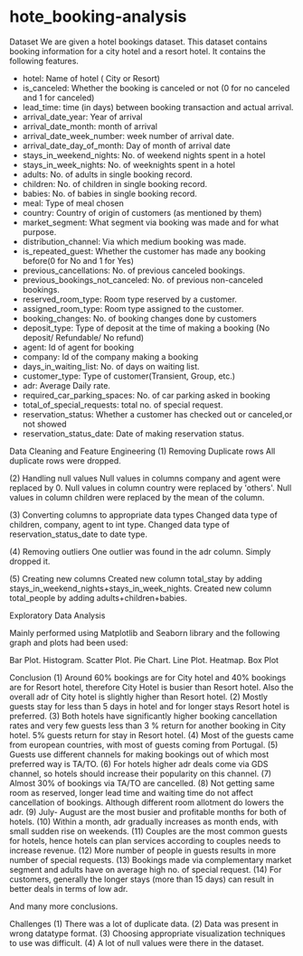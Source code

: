 # hote_booking-analysis

Dataset
We are given a hotel bookings dataset. This dataset contains booking information for a city hotel and a resort hotel. It contains the following features.
- hotel: Name of hotel ( City or Resort)
- is_canceled: Whether the booking is canceled or not (0 for no canceled and 1 for canceled)
- lead_time: time (in days) between booking transaction and actual arrival.
- arrival_date_year: Year of arrival
- arrival_date_month: month of arrival
- arrival_date_week_number: week number of arrival date.
- arrival_date_day_of_month: Day of month of arrival date
- stays_in_weekend_nights: No. of weekend nights spent in a hotel
- stays_in_week_nights: No. of weeknights spent in a hotel
- adults: No. of adults in single booking record.
- children: No. of children in single booking record.
- babies: No. of babies in single booking record. 
- meal: Type of meal chosen 
- country: Country of origin of customers (as mentioned by them)
- market_segment: What segment via booking was made and for what purpose.
- distribution_channel: Via which medium booking was made.
- is_repeated_guest: Whether the customer has made any booking before(0 for No and 1 for 
                     Yes)
- previous_cancellations: No. of previous canceled bookings.
- previous_bookings_not_canceled: No. of previous non-canceled bookings.
- reserved_room_type: Room type reserved by a customer.
- assigned_room_type: Room type assigned to the customer.
- booking_changes: No. of booking changes done by customers
- deposit_type: Type of deposit at the time of making a booking (No deposit/ Refundable/ No refund)
- agent: Id of agent for booking
- company: Id of the company making a booking
- days_in_waiting_list: No. of days on waiting list.
- customer_type: Type of customer(Transient, Group, etc.)
- adr: Average Daily rate.
- required_car_parking_spaces: No. of car parking asked in booking
- total_of_special_requests: total no. of special request.
- reservation_status: Whether a customer has checked out or canceled,or not showed 
- reservation_status_date: Date of making reservation status.




Data Cleaning and Feature Engineering
(1) Removing Duplicate rows
All duplicate rows were dropped.

(2) Handling null values
Null values in columns company and agent were replaced by 0.
Null values in column country were replaced by 'others'.
Null values in column children were replaced by the mean of the column.

(3) Converting columns to appropriate data types
Changed data type of children, company, agent to int type.
Changed data type of reservation_status_date to date type.

(4) Removing outliers
One outlier was found in the adr column. Simply dropped it.

(5) Creating new columns
Created new column total_stay by adding stays_in_weekend_nights+stays_in_week_nights.
Created new column total_people by adding adults+children+babies.

Exploratory Data Analysis

Mainly performed using Matplotlib and Seaborn library and the following graph and plots had been used:

Bar Plot.
Histogram.
Scatter Plot.
Pie Chart.
Line Plot.
Heatmap.
Box Plot

Conclusion
(1) Around 60% bookings are for City hotel and 40% bookings are for Resort hotel, therefore City Hotel is busier than Resort hotel. Also the overall adr of City hotel is slightly higher than Resort hotel.
(2) Mostly guests stay for less than 5 days in hotel and for longer stays Resort hotel is preferred.
(3) Both hotels have significantly higher booking cancellation rates and very few guests less than 3 % return for another booking in City hotel. 5% guests return for stay in Resort hotel.
(4) Most of the guests came from european countries, with most of guests coming from Portugal.
(5) Guests use different channels for making bookings out of which most preferred way is TA/TO.
(6) For hotels higher adr deals come via GDS channel, so hotels should increase their popularity on this channel.
(7) Almost 30% of bookings via TA/TO are cancelled.
(8) Not getting same room as reserved, longer lead time and waiting time do not affect cancellation of bookings. Although different room allotment do lowers the adr.
(9) July- August are the most busier and profitable months for both of hotels. 
(10) Within a month, adr gradually increases as month ends, with small sudden rise on weekends.
(11) Couples are the most common guests for hotels, hence hotels can plan services according to couples needs to increase revenue.
(12) More number of people in guests results in more number of special requests.
(13) Bookings made via complementary market segment and adults have on average high no. of special request.
(14) For customers, generally the longer stays (more than 15 days) can result in better deals in terms of low adr.

And many more conclusions.



Challenges
(1) There was a lot of duplicate data.
(2) Data was present in wrong datatype format.
(3) Choosing appropriate visualization techniques to use was difficult.
(4) A lot of null values were there in the dataset.



